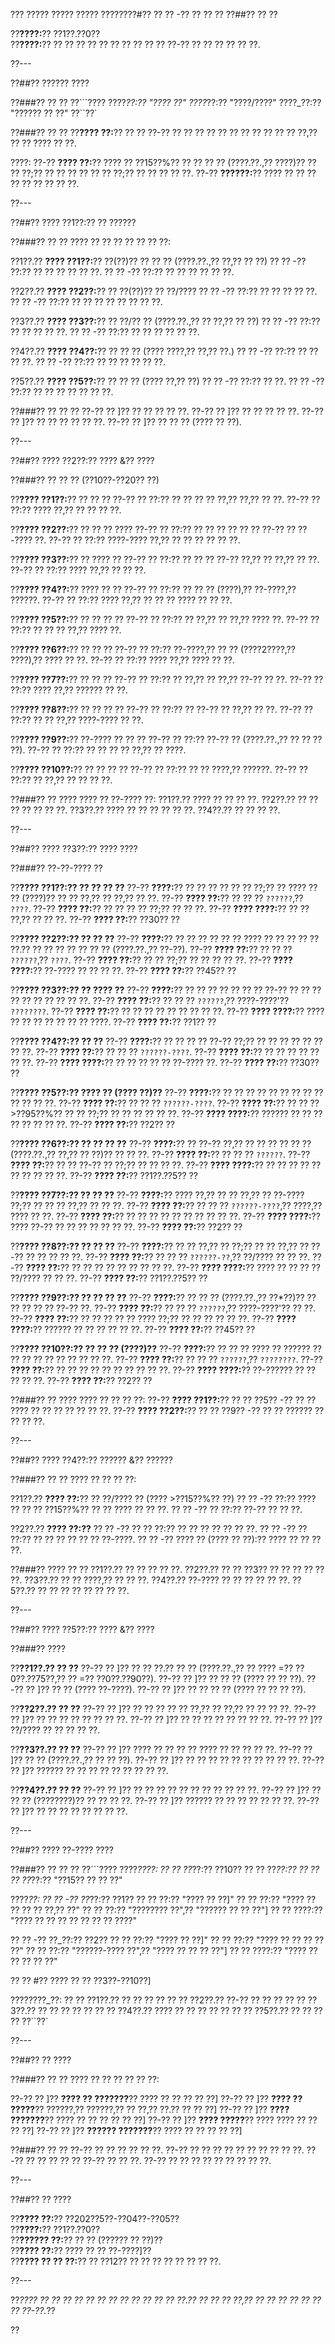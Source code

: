 ??? ????? ????? ????? ????????#?? ?? ?? -?? ?? ?? ??
??##?? ?? ??

??**????:**?? ??1??.??0??  
??**????:**?? ?? ?? ?? ?? ?? ?? ?? ?? ?? ?? ??-?? ?? ?? ?? ?? ?? ??.

??---

??##?? ?????? ????

??###?? ?? ??
??```????
????_??:?? "???? ??"
????_??:?? "????/????"
????_??:?? "?????? ?? ??"
??``??`

??###?? ?? ??
??**???? ??:**?? ?? ?? ??-?? ?? ?? ?? ?? ?? ?? ?? ?? ?? ?? ?? ??,?? ?? ?? ???? ?? ??.

????:
??-?? **???? ??:**?? ???? ?? ??15??%?? ?? ?? ?? ?? (????.??.,?? ????)?? ?? ?? ??;?? ?? ?? ?? ?? ?? ?? ??;?? ?? ?? ?? ?? ??.
??-?? **??????:**?? ???? ?? ?? ?? ?? ?? ?? ?? ?? ??.

??---

??##?? ???? ??1??:?? ?? ??????

??###?? ?? ??
???? ?? ?? ?? ?? ?? ?? ??:

??1??.?? **???? ??1??:**?? ??(??)?? ?? ?? ?? (????.??.,?? ??,?? ?? ??)
??  ?? -?? ??:?? ?? ?? ?? ?? ?? ??.
??  ?? -?? ??:?? ?? ?? ?? ?? ?? ??.

??2??.?? **???? ??2??:**?? ?? ??(??)?? ?? ??/????
??  ?? -?? ??:?? ?? ?? ?? ?? ??.
??  ?? -?? ??:?? ?? ?? ?? ?? ?? ?? ?? ??.

??3??.?? **???? ??3??:**?? ?? ??/?? ?? (????.??.,?? ?? ??,?? ?? ??)
??  ?? -?? ??:?? ?? ?? ?? ?? ??.
??  ?? -?? ??:?? ?? ?? ?? ?? ?? ??.

??4??.?? **???? ??4??:**?? ?? ?? ?? (???? ????,?? ??,?? ??.)
??  ?? -?? ??:?? ?? ?? ?? ??.
??  ?? -?? ??:?? ?? ?? ?? ?? ?? ??.

??5??.?? **???? ??5??:**?? ?? ?? ?? (???? ??,?? ??)
??  ?? -?? ??:?? ?? ??.
??  ?? -?? ??:?? ?? ?? ?? ?? ?? ?? ??.

??###?? ?? ?? ??
??-?? ?? ]?? ?? ?? ?? ?? ??.
??-?? ?? ]?? ?? ?? ?? ?? ??.
??-?? ?? ]?? ?? ?? ?? ?? ?? ??.
??-?? ?? ]?? ?? ?? ?? (???? ?? ??).

??---

??##?? ???? ??2??:?? ???? &?? ????

??###?? ?? ?? ?? (??10??-??20?? ??)

??**???? ??1??:**?? ?? ?? ??
??-?? ?? ??:?? ?? ?? ?? ?? ??,?? ??,?? ?? ??.
??-?? ?? ??:?? ???? ??,?? ?? ?? ?? ??.

??**???? ??2??:**?? ?? ?? ?? ????
??-?? ?? ??:?? ?? ?? ?? ?? ?? ?? ??-?? ?? ??-???? ??.
??-?? ?? ??:?? ????-???? ??,?? ?? ?? ?? ?? ?? ??.

??**???? ??3??:**?? ?? ???? ??
??-?? ?? ??:?? ?? ?? ?? ??-?? ??,?? ?? ??,?? ?? ??.
??-?? ?? ??:?? ???? ??,?? ?? ?? ??.

??**???? ??4??:**?? ???? ?? ??
??-?? ?? ??:?? ?? ?? ?? (????),?? ??-????,?? ??????.
??-?? ?? ??:?? ???? ??,?? ?? ?? ?? ???? ?? ?? ??.

??**???? ??5??:**?? ?? ?? ?? ??
??-?? ?? ??:?? ?? ??,?? ?? ??,?? ???? ??.
??-?? ?? ??:?? ?? ?? ?? ??,?? ???? ??.

??**???? ??6??:**?? ?? ?? ??
??-?? ?? ??:?? ??-????,?? ?? ?? (????2????,?? ????),?? ???? ?? ??.
??-?? ?? ??:?? ???? ??,?? ???? ?? ??.

??**???? ??7??:**?? ?? ?? ??
??-?? ?? ??:?? ?? ??,?? ?? ??,?? ??-?? ?? ??.
??-?? ?? ??:?? ???? ??,?? ?????? ?? ??.

??**???? ??8??:**?? ?? ?? ?? ??
??-?? ?? ??:?? ?? ??-?? ?? ??,?? ?? ??.
??-?? ?? ??:?? ?? ?? ??,?? ????-???? ?? ??.

??**???? ??9??:**?? ??-???? ?? ?? ??
??-?? ?? ??:?? ??-?? ?? (????.??.,?? ?? ?? ?? ??).
??-?? ?? ??:?? ?? ?? ?? ?? ??,?? ?? ????.

??**???? ??10??:**?? ?? ?? ?? ??
??-?? ?? ??:?? ?? ?? ????,?? ??????.
??-?? ?? ??:?? ?? ??,?? ?? ?? ?? ??.

??###?? ?? ????
???? ?? ??-???? ??:
??1??.?? ???? ?? ?? ?? ??.
??2??.?? ?? ?? ?? ?? ?? ?? ??.
??3??.?? ???? ?? ?? ?? ?? ?? ??.
??4??.?? ?? ?? ?? ??.

??---

??##?? ???? ??3??:?? ???? ????

??###?? ??-??-???? ??

??**???? ??1??:?? ?? ?? ?? ??**
??-?? **????:**?? ?? ?? ?? ?? ?? ?? ??;?? ?? ???? ?? ?? (????)?? ?? ?? ??,?? ?? ??,?? ?? ??.
??-?? **???? ??:**?? ?? ?? ?? `??????`,?? `????`.
??-?? **???? ??:**?? ?? ?? ?? ?? ??;?? ?? ?? ??.
??-?? **???? ????:**?? ?? ?? ??,?? ?? ?? ??.
??-?? **???? ??:**?? ??30?? ??

??**???? ??2??:?? ?? ?? ??**
??-?? **????:**?? ?? ?? ?? ?? ?? ?? ???? ?? ?? ?? ?? ?? ??.?? ?? ?? ?? ?? ?? ?? ?? (????.??.,?? ??-??).
??-?? **???? ??:**?? ?? ?? ?? `??????`,?? `????`.
??-?? **???? ??:**?? ?? ?? ??;?? ?? ?? ?? ?? ??.
??-?? **???? ????:**?? ??-???? ?? ?? ?? ??.
??-?? **???? ??:**?? ??45?? ??

??**???? ??3??:?? ?? ???? ??**
??-?? **????:**?? ?? ?? ?? ?? ?? ?? ?? ??-?? ?? ?? ?? ?? ?? ?? ?? ?? ?? ??.
??-?? **???? ??:**?? ?? ?? ?? `??????`,?? ????-????'?? `????????`.
??-?? **???? ??:**?? ?? ?? ?? ?? ?? ?? ?? ?? ??.
??-?? **???? ????:**?? ???? ?? ?? ?? ?? ?? ?? ?? ????.
??-?? **???? ??:**?? ??1?? ??

??**???? ??4??:?? ?? ??**
??-?? **????:**?? ?? ?? ?? ?? ??-?? ??;?? ?? ?? ?? ?? ?? ?? ?? ??.
??-?? **???? ??:**?? ?? ?? ?? `??????-????`.
??-?? **???? ??:**?? ?? ?? ?? ?? ?? ?? ??.
??-?? **???? ????:**?? ?? ?? ?? ?? ?? ??-???? ??.
??-?? **???? ??:**?? ??30?? ??

??**???? ??5??:?? ???? ?? (???? ??)??**
??-?? **????:**?? ?? ?? ?? ?? ?? ?? ?? ?? ?? ?? ?? ?? ??.
??-?? **???? ??:**?? ?? ?? ?? `??????-????`.
??-?? **???? ??:**?? ?? ?? ?? >??95??%?? ?? ?? ??;?? ?? ?? ?? ?? ?? ??.
??-?? **???? ????:**?? ?????? ?? ?? ?? ?? ?? ?? ?? ??.
??-?? **???? ??:**?? ??2?? ??

??**???? ??6??:?? ?? ?? ?? ??**
??-?? **????:**?? ?? ??-?? ??,?? ?? ?? ?? ?? ?? ?? (????.??.,?? ??,?? ?? ??)?? ?? ?? ??.
??-?? **???? ??:**?? ?? ?? ?? `??????`.
??-?? **???? ??:**?? ?? ?? ??-?? ?? ??;?? ?? ?? ?? ??.
??-?? **???? ????:**?? ?? ?? ?? ?? ?? ?? ?? ?? ?? ??.
??-?? **???? ??:**?? ??1??.??5?? ??

??**???? ??7??:?? ?? ?? ??**
??-?? **????:**?? ???? ??,?? ?? ?? ??,?? ?? ??-???? ??;?? ?? ?? ?? ??,?? ?? ?? ??.
??-?? **???? ??:**?? ?? ?? ?? `??????-????`,?? ????,?? ???? ?? ??.
??-?? **???? ??:**?? ?? ?? ?? ?? ?? ?? ?? ?? ?? ??.
??-?? **???? ????:**?? ???? ??-?? ?? ?? ?? ?? ?? ?? ??.
??-?? **???? ??:**?? ??2?? ??

??**???? ??8??:?? ?? ?? ??**
??-?? **????:**?? ?? ?? ??,?? ?? ??;?? ?? ?? ??,?? ?? ??-?? ?? ?? ?? ?? ??.
??-?? **???? ??:**?? ?? ?? ?? `??????-??`,?? ??/???? ?? ?? ??.
??-?? **???? ??:**?? ?? ?? ?? ?? ?? ?? ?? ?? ??.
??-?? **???? ????:**?? ???? ?? ?? ?? ?? ??/???? ?? ?? ??.
??-?? **???? ??:**?? ??1??.??5?? ??

??**???? ??9??:?? ?? ?? ?? ??**
??-?? **????:**?? ?? ?? ?? (????.??.,?? ??*??)?? ?? ?? ?? ?? ?? ??-?? ??.
??-?? **???? ??:**?? ?? ?? ?? `??????`,?? ????-????'?? ?? ??.
??-?? **???? ??:**?? ?? ?? ?? ?? ?? ???? ??;?? ?? ?? ?? ?? ?? ??.
??-?? **???? ????:**?? ?????? ?? ?? ?? ?? ?? ??.
??-?? **???? ??:**?? ??45?? ??

??**???? ??10??:?? ?? ?? ?? (????)??**
??-?? **????:**?? ?? ?? ?? ???? ?? ?????? ?? ?? ?? ?? ?? ?? ?? ?? ?? ??.
??-?? **???? ??:**?? ?? ?? ?? `??????`,?? `????????`.
??-?? **???? ??:**?? ?? ?? ?? ?? ?? ?? ?? ?? ?? ??.
??-?? **???? ????:**?? ??-?????? ?? ?? ?? ?? ??.
??-?? **???? ??:**?? ??2?? ??

??###?? ?? ????
???? ?? ?? ?? ??:
??-?? **???? ??1??:**?? ?? ?? ??5?? -?? ?? ?? ???? ?? ?? ?? ?? ?? ?? ??.
??-?? **???? ??2??:**?? ?? ?? ??9?? -?? ?? ?? ?????? ?? ?? ?? ??.

??---

??##?? ???? ??4??:?? ?????? &?? ??????

??###?? ?? ??
???? ?? ?? ?? ??:

??1??.?? **???? ??:**?? ?? ??/???? ?? (???? >??15??%?? ??)
??  ?? -?? ??:?? ???? ?? ?? ?? ??15??%?? ?? ?? ???? ?? ?? ??.
??  ?? -?? ?? ??:?? ??-?? ?? ?? ??.

??2??.?? **???? ??:??**
??  ?? -?? ?? ?? ??:?? ?? ?? ?? ?? ?? ?? ??.
??  ?? -?? ?? ??:?? ?? ?? ?? ?? ?? ?? ??-????.
??  ?? -?? ???? ?? (???? ?? ??):?? ???? ?? ?? ?? ??.

??###?? ???? ?? ??
??1??.?? ?? ?? ?? ?? ??.
??2??.?? ?? ?? ??3?? ?? ?? ?? ?? ?? ??.
??3??.?? ?? ?? ????,?? ?? ?? ??.
??4??.?? ??-???? ?? ?? ?? ?? ?? ??.
??5??.?? ?? ?? ?? ?? ?? ?? ?? ??.

??---

??##?? ???? ??5??:?? ???? &?? ????

??###?? ????

??**??1??.?? ?? ??**
??-?? ?? ]?? ?? ?? ??.?? ?? ?? (????.??.,?? ?? ???? =?? ??0??.??75??,?? ?? =?? ??0??.??90??).
??-?? ?? ]?? ?? ?? ?? (???? ?? ?? ??).
??-?? ?? ]?? ?? ?? (???? ??-????).
??-?? ?? ]?? ?? ?? ?? ?? (???? ?? ?? ?? ??).

??**??2??.?? ?? ??**
??-?? ?? ]?? ?? ?? ?? ?? ?? ??,?? ?? ??,?? ?? ?? ?? ??.
??-?? ?? ]?? ?? ?? ?? ?? ?? ?? ?? ??.
??-?? ?? ]?? ?? ?? ?? ?? ?? ?? ?? ??.
??-?? ?? ]?? ??/???? ?? ?? ?? ?? ??.

??**??3??.?? ?? ??**
??-?? ?? ]?? ???? ?? ?? ?? ?? ???? ?? ?? ?? ?? ??.
??-?? ?? ]?? ?? ?? (????.??.,?? ?? ?? ??).
??-?? ?? ]?? ?? ?? ?? ?? ?? ?? ?? ?? ?? ??.
??-?? ?? ]?? ?????? ?? ?? ?? ?? ?? ?? ?? ?? ??.

??**??4??.?? ?? ??**
??-?? ?? ]?? ?? ?? ?? ?? ?? ?? ?? ?? ?? ?? ??.
??-?? ?? ]?? ?? ?? ?? (????????)?? ?? ?? ?? ??.
??-?? ?? ]?? ?????? ?? ?? ?? ?? ?? ?? ??.
??-?? ?? ]?? ?? ?? ?? ?? ?? ?? ?? ??.

??---

??##?? ???? ??-???? ????

??###?? ?? ?? ??
??```????
????_????:
?? ?? ??_??:?? ??10??
?? ?? ??_??:?? ??
?? ?? ??_??:?? "??15?? ?? ?? ??"

????_??:
?? ?? -?? ??_??:?? ??1??
??   ?? ??:?? "???? ?? ??]"
??   ?? ??:?? "???? ?? ?? ?? ?? ??,?? ??"
??   ?? ??:?? "???????? ??",?? "?????? ?? ?? ??"]
??   ?? ????:?? "???? ?? ?? ?? ?? ?? ?? ?? ????"

?? ?? -?? ??_??:?? ??2??
??   ?? ??:?? "???? ?? ??]"
??   ?? ??:?? "???? ?? ?? ?? ?? ??"
??   ?? ??:?? "??????-???? ??",?? "???? ?? ?? ?? ??"]
??   ?? ????:?? "???? ?? ?? ?? ?? ??"

?? ?? #?? ???? ?? ?? ??3??-??10??]

????????_??:
?? ?? ??1??.?? ?? ?? ?? ??
?? ?? ??2??.?? ??-?? ?? ?? ??
?? ?? ??3??.?? ?? ?? ?? ?? ??
?? ?? ??4??.?? ???? ?? ?? ?? ?? ??
?? ?? ??5??.?? ?? ?? ?? ??
??``??`

??---

??##?? ?? ????

??###?? ?? ??
???? ?? ?? ?? ?? ?? ??:

??-?? ?? ]?? **???? ?? ???????**?? ???? ?? ?? ?? ?? ??]
??-?? ?? ]?? **???? ?? ?????**?? ??????,?? ??????,?? ?? ??,?? ??.?? ?? ?? ??]
??-?? ?? ]?? **???? ???????**?? ???? ?? ?? ?? ?? ?? ??]
??-?? ?? ]?? **???? ?????**?? ???? ???? ?? ?? ?? ??]
??-?? ?? ]?? **?????? ???????**?? ???? ?? ?? ?? ?? ??]

??###?? ?? ??
??-?? ?? ?? ?? ?? ?? ??.
??-?? ?? ?? ?? ?? ?? ?? ?? ?? ?? ??.
??-?? ?? ?? ?? ?? ?? ??-?? ?? ?? ??.
??-?? ?? ?? ?? ?? ?? ?? ?? ?? ??.

??---

??##?? ?? ????

??**???? ??:**?? ??202??5??-??04??-??05??  
??**????:**?? ??1??.??0??  
??**?????? ??:**?? ?? ?? (?????? ?? ??)??  
??**???? ??:**?? ???? ?? ?? ??-????]??  
??**???? ?? ?? ??:**?? ?? ??12?? ?? ?? ?? ?? ?? ?? ?? ??.

??---

??*???? ?? ?? ?? ?? ?? ?? ?? ?? ?? ?? ?? ?? ??.?? ?? ?? ?? ??,?? ?? ?? ?? ?? ?? ?? ?? ??-??.*??

??